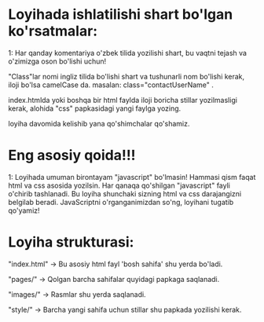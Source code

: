 # Loyihada ishlatilishi shart bo'lgan ko'rsatmalar:
1: Har qanday komentariya o'zbek tilida yozilishi shart, bu vaqtni tejash va o'zimizga oson bo'lishi uchun!

"Class"lar nomi ingliz tilida bo'lishi shart va tushunarli nom bo'lishi kerak, iloji bo'lsa camelCase da. masalan:  class="contactUserName" .

index.htmlda yoki boshqa bir html faylda iloji boricha stillar yozilmasligi kerak, alohida "css" papkasidagi yangi faylga yozing.

loyiha davomida kelishib yana qo'shimchalar qo'shamiz.

# Eng asosiy qoida!!!
1: Loyihada umuman birontayam "javascript" bo'lmasin! Hammasi qism faqat html va css asosida yozilsin. Har qanaqa qo'shilgan "javascript" fayli o'chirib tashlanadi. Bu loyiha shunchaki sizning html va css darajangizni belgilab beradi. JavaScriptni o'rganganimizdan so'ng, loyihani tugatib qo'yamiz!

# Loyiha strukturasi:

"index.html" -> Bu asosiy html fayl 'bosh sahifa' shu yerda bo'ladi. 

"pages/" -> Qolgan barcha sahifalar quyidagi papkaga saqlanadi.

"images/" -> Rasmlar shu yerda saqlanadi.

"style/" -> Barcha yangi sahifa uchun stillar shu papkada yozilishi kerak.

